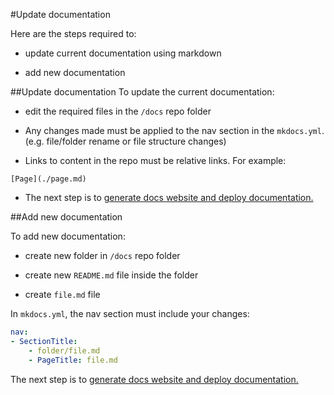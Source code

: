 #Update documentation

Here are the steps required to:

- update current documentation using markdown 

- add new documentation

##Update documentation
To update the current documentation:

- edit the required files in the `/docs` repo folder

- Any changes made must be applied to the nav section in the `mkdocs.yml`. (e.g. file/folder rename or file structure changes)

- Links to content in the repo must be relative links. For example:

```
[Page](./page.md)
```

- The next step is to [generate docs website and deploy documentation.](./deploy-documentation.md)

##Add new documentation

To add new documentation:

- create new folder in `/docs` repo folder

- create new `README.md` file inside the folder

- create `file.md` file


In `mkdocs.yml`, the nav section must include your changes:

```yml
nav:
- SectionTitle:
    - folder/file.md
    - PageTitle: file.md
```

The next step is to [generate docs website and deploy documentation.](./deploy-documentation.md)
